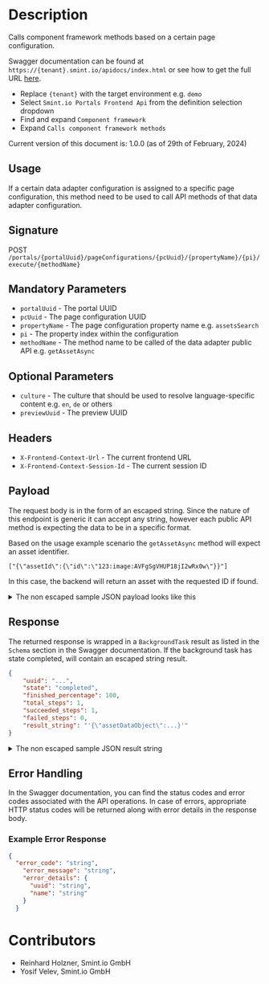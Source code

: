 Description
===========

Calls component framework methods based on a certain page configuration.

Swagger documentation can be found at `https://{tenant}.smint.io/apidocs/index.html` or see how to get the full URL [here](../../README.md#swagger-page).
- Replace `{tenant}` with the target environment e.g. `demo`
- Select `Smint.io Portals Frontend Api` from the definition selection dropdown
- Find and expand `Component framework`
- Expand `Calls component framework methods`

Current version of this document is: 1.0.0 (as of 29th of February, 2024)

## Usage

If a certain data adapter configuration is assigned to a specific page configuration, this method need to be used to call API methods of that data adapter configuration.

## Signature

POST `/portals/{portalUuid}/pageConfigurations/{pcUuid}/{propertyName}/{pi}/execute/{methodName}`

## Mandatory Parameters

- `portalUuid` - The portal UUID
- `pcUuid` - The page configuration UUID
- `propertyName` - The page configuration property name e.g. `assetsSearch`
- `pi` - The property index within the configuration
- `methodName` - The method name to be called of the data adapter public API e.g. `getAssetAsync`

## Optional Parameters

- `culture` - The culture that should be used to resolve language-specific content e.g. `en`, `de` or others
- `previewUuid` - The preview UUID

## Headers

- `X-Frontend-Context-Url` - The current frontend URL
- `X-Frontend-Context-Session-Id` - The current session ID

## Payload

The request body is in the form of an escaped string.
Since the nature of this endpoint is generic it can accept any string, however each 
public API method is expecting the data to be in a specific format.

Based on the usage example scenario the `getAssetAsync` method will expect an asset identifier.

```
["{\"assetId\":{\"id\":\"123:image:AVFgSgVHUP18jI2wRx0w\"}}"]
```

In this case, the backend will return an asset with the requested ID if found.

<details>
  <summary>
    The non escaped sample JSON payload looks like this
  </summary>

```JSON
[
  {
      "assetId": {
          "id": "123:image:AVFgSgVHUP18jI2wRx0w"
      }
  }
]
```

</details>

## Response

The returned response is wrapped in a `BackgroundTask` result as listed in the `Schema` section in the Swagger documentation.
If the background task has state completed, will contain an escaped string result.

```JSON
{
    "uuid": "...",
    "state": "completed",
    "finished_percentage": 100,
    "total_steps": 1,
    "succeeded_steps": 1,
    "failed_steps": 0,
    "result_string": "'{\"assetDataObject\":...}'"
}
```

<details>
  <summary>
    The non escaped sample JSON result string
  </summary>

```JSON
{
  "assetDataObject": {
    "uuid": "123:image:AVFgSgVHUP18jI2wRx0w",
    "properties": [
        // ...
    ]
  }
}
```

</details>

## Error Handling

In the Swagger documentation, you can find the status codes and error codes associated with the API operations. In case of errors, appropriate HTTP status codes will be returned along with error details in the response body.

### Example Error Response

```json
{
  "error_code": "string",
    "error_message": "string",
    "error_details": {
      "uuid": "string",
      "name": "string"
    }  
  }
```

Contributors
============

- Reinhard Holzner, Smint.io GmbH
- Yosif Velev, Smint.io GmbH
